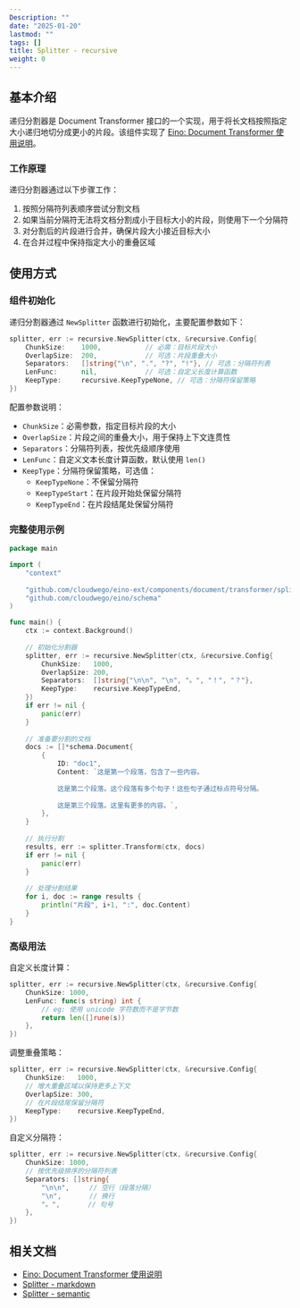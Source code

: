 ```yaml
---
Description: ""
date: "2025-01-20"
lastmod: ""
tags: []
title: Splitter - recursive
weight: 0
---
```


## **基本介绍**

递归分割器是 Document Transformer 接口的一个实现，用于将长文档按照指定大小递归地切分成更小的片段。该组件实现了 [Eino: Document Transformer 使用说明](/zh/docs/eino/core_modules/components/document_transformer_guide)。

### **工作原理**

递归分割器通过以下步骤工作：

1. 按照分隔符列表顺序尝试分割文档
2. 如果当前分隔符无法将文档分割成小于目标大小的片段，则使用下一个分隔符
3. 对分割后的片段进行合并，确保片段大小接近目标大小
4. 在合并过程中保持指定大小的重叠区域

## **使用方式**

### **组件初始化**

递归分割器通过 `NewSplitter` 函数进行初始化，主要配置参数如下：

```go
splitter, err := recursive.NewSplitter(ctx, &recursive.Config{
    ChunkSize:    1000,           // 必需：目标片段大小
    OverlapSize:  200,            // 可选：片段重叠大小
    Separators:   []string{"\n", ".", "?", "!"}, // 可选：分隔符列表
    LenFunc:      nil,            // 可选：自定义长度计算函数
    KeepType:     recursive.KeepTypeNone, // 可选：分隔符保留策略
})
```

配置参数说明：

- `ChunkSize`：必需参数，指定目标片段的大小
- `OverlapSize`：片段之间的重叠大小，用于保持上下文连贯性
- `Separators`：分隔符列表，按优先级顺序使用
- `LenFunc`：自定义文本长度计算函数，默认使用 `len()`
- `KeepType`：分隔符保留策略，可选值：
  - `KeepTypeNone`：不保留分隔符
  - `KeepTypeStart`：在片段开始处保留分隔符
  - `KeepTypeEnd`：在片段结尾处保留分隔符

### **完整使用示例**

```go
package main

import (
    "context"
    
    "github.com/cloudwego/eino-ext/components/document/transformer/splitter/recursive"
    "github.com/cloudwego/eino/schema"
)

func main() {
    ctx := context.Background()
    
    // 初始化分割器
    splitter, err := recursive.NewSplitter(ctx, &recursive.Config{
        ChunkSize:   1000,
        OverlapSize: 200,
        Separators:  []string{"\n\n", "\n", "。", "！", "？"},
        KeepType:    recursive.KeepTypeEnd,
    })
    if err != nil {
        panic(err)
    }
    
    // 准备要分割的文档
    docs := []*schema.Document{
        {
            ID: "doc1",
            Content: `这是第一个段落，包含了一些内容。
            
            这是第二个段落。这个段落有多个句子！这些句子通过标点符号分隔。
            
            这是第三个段落。这里有更多的内容。`,
        },
    }
    
    // 执行分割
    results, err := splitter.Transform(ctx, docs)
    if err != nil {
        panic(err)
    }
    
    // 处理分割结果
    for i, doc := range results {
        println("片段", i+1, ":", doc.Content)
    }
}
```

### **高级用法**

自定义长度计算：

```go
splitter, err := recursive.NewSplitter(ctx, &recursive.Config{
    ChunkSize: 1000,
    LenFunc: func(s string) int {
        // eg: 使用 unicode 字符数而不是字节数
        return len([]rune(s))
    },
})
```

调整重叠策略：

```go
splitter, err := recursive.NewSplitter(ctx, &recursive.Config{
    ChunkSize:   1000,
    // 增大重叠区域以保持更多上下文
    OverlapSize: 300,
    // 在片段结尾保留分隔符
    KeepType:    recursive.KeepTypeEnd,
})
```

自定义分隔符：

```go
splitter, err := recursive.NewSplitter(ctx, &recursive.Config{
    ChunkSize: 1000,
    // 按优先级排序的分隔符列表
    Separators: []string{
        "\n\n",     // 空行（段落分隔）
        "\n",       // 换行
        "。",       // 句号
    },
})
```

## **相关文档**

- [Eino: Document Transformer 使用说明](/zh/docs/eino/core_modules/components/document_transformer_guide)
- [Splitter - markdown](/zh/docs/eino/ecosystem_integration/document/splitter_markdown)
- [Splitter - semantic](/zh/docs/eino/ecosystem_integration/document/splitter_semantic)

